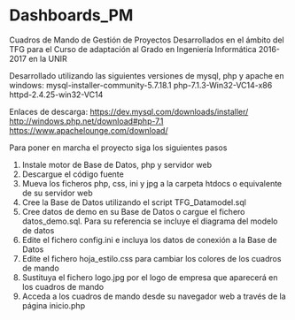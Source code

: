 # Dashboards_PM
Cuadros de Mando de Gestión de Proyectos
Desarrollados en el ámbito del TFG para el Curso de adaptación al Grado en Ingeniería Informática 2016-2017 en la UNIR

Desarrollado utilizando las siguientes versiones de mysql, php y apache en windows:
mysql-installer-community-5.7.18.1
php-7.1.3-Win32-VC14-x86
httpd-2.4.25-win32-VC14

Enlaces de descarga:
https://dev.mysql.com/downloads/installer/
http://windows.php.net/download#php-7.1
https://www.apachelounge.com/download/

Para poner en marcha el proyecto siga los siguientes pasos
1. Instale motor de Base de Datos, php y servidor web
2. Descargue el código fuente
3. Mueva los ficheros php, css, ini y jpg a la carpeta htdocs o equivalente de su servidor web
4. Cree la Base de Datos utilizando el script TFG_Datamodel.sql
5. Cree datos de demo en su Base de Datos o cargue el fichero datos_demo.sql. Para su referencia se incluye el diagrama del modelo de datos
6. Edite el fichero config.ini e incluya los datos de conexión a la Base de Datos
7. Edite el fichero hoja_estilo.css para cambiar los colores de los cuadros de mando
8. Sustituya el fichero logo.jpg por el logo de empresa que aparecerá en los cuadros de mando
9. Acceda a los cuadros de mando desde su navegador web a través de la página inicio.php
